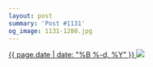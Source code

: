 ```yaml
---
layout: post
summary: 'Post #1131'
og_image: 1131-1280.jpg
---
```


<p>
 <time>
  <a href="/1131">
   {{ page.date | date: "%B %-d, %Y" }}
  </a>
 </time>
 <a href="/1131">
  <img sizes="(min-width: 700px) 50vw, calc(100vw - 2rem)" src="{{ site.assets_url }}/1131-640.jpg" srcset="{{ site.assets_url }}/1131-320.jpg 320w, {{ site.assets_url }}/1131-640.jpg 640w, {{ site.assets_url }}/1131-960.jpg 960w, {{ site.assets_url }}/1131-1280.jpg 1280w"/>
 </a>
</p>
